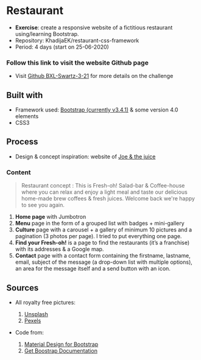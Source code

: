 # Restaurant 

* **Exercise**: create a responsive website of a fictitious restaurant using/learning Bootstrap.
* Repository: KhadijaEK/restaurant-css-framework
* Period: 4 days (start on 25-06-2020)


### **Follow this link to visit the website Github page**


* Visit [Github BXL-Swartz-3-21](https://github.com/becodeorg/BXL-Swartz-3-21/blob/master/03-HTML-CSS/bootstrap/restaurant.adoc) for more details on the challenge


## Built with 

* Framework used: [Bootstrap (currently v3.4.1)](https://getbootstrap.com/) & some version 4.0 elements
* CSS3

## Process 

* Design & concept inspiration: 
 website of [Joe & the juice](https://www.joejuice.com)
 
### Content

> Restaurant concept : This is Fresh-oh! Salad-bar & Coffee-house where you can relax and enjoy a light meal and taste our delicious home-made brew coffees & fresh juices. Welcome back  we're happy to see you again.


1. **Home page** with Jumbotron
1. **Menu** page in the form of a grouped list with badges + mini-gallery
1. **Culture** page with a carousel + a gallery of minimum 10 pictures and a pagination (3 photos per page). I tried to put everything one page. 
1. **Find your Fresh-oh!** is a page to find the restaurants (it’s a franchise) with its addresses & a Google map.
1. **Contact** page with a contact form containing the firstname, lastname, email, subject of the message (a drop-down list with multiple options), an area for the message itself and a send button with an icon. 
 

 ## Sources

* All royalty free pictures: 

	1. [Unsplash](https://unsplash.com)
	1. [Pexels](https://www.pexels.com/fr-fr/)

* Code from: 
	1. [Material Design for Bootstrap](https://mdbootstrap.com/docs/jquery/navigation/navbar/) 
	2. [Get Boostrap Documentation](https://getbootstrap.com/docs/4.5/getting-started/introduction/)

